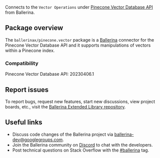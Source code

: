 Connects to the `Vector Operations` under [Pinecone Vector Database API](https://docs.pinecone.io/reference) from Ballerina.

## Package overview
The `ballerinax/pinecone.vector` package is a [Ballerina](https://ballerina.io/) connector for the Pinecone Vector Database API and it supports manipulations of vectors within a Pinecone index.

### Compatibility
Pinecone Vector Database API: 20230406.1

## Report issues
To report bugs, request new features, start new discussions, view project boards, etc., visit the [Ballerina Extended Library repository](https://github.com/ballerina-platform/ballerina-extended-library).

## Useful links
- Discuss code changes of the Ballerina project via [ballerina-dev@googlegroups.com](mailto:ballerina-dev@googlegroups.com).
- Join the Ballerina community on [Discord](https://discord.gg/ballerinalang) to chat with the developers.
- Post technical questions on Stack Overflow with the [#ballerina](https://stackoverflow.com/questions/tagged/ballerina) tag.
